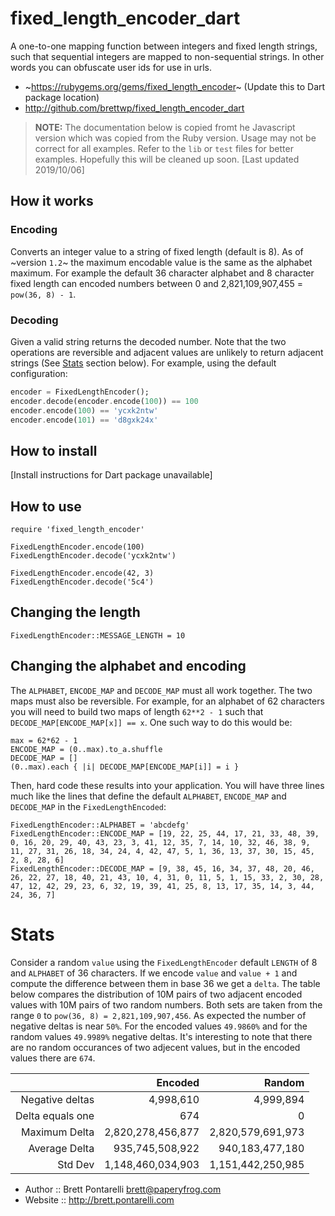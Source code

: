 # fixed_length_encoder_dart

A one-to-one mapping function between integers and fixed length strings, such that sequential
integers are mapped to non-sequential strings.  In other words you can obfuscate user ids for use
in urls.

* ~https://rubygems.org/gems/fixed_length_encoder~  (Update this to Dart package location)
* http://github.com/brettwp/fixed_length_encoder_dart

> **NOTE:** The documentation below is copied fromt he Javascript version which was copied from the Ruby version.
> Usage may not be correct for all examples.  Refer to the `lib` or `test` files for better examples.
> Hopefully this will be cleaned up soon. [Last updated 2019/10/06]

## How it works

### Encoding

Converts an integer value to a string of fixed length (default is 8).  As of ~version `1.2`~ the maximum encodable value is the same as the alphabet maximum.  For example the default 36 character alphabet and 8 character fixed length can encoded numbers between 0 and 2,821,109,907,455 = `pow(36, 8) - 1`.

### Decoding

Given a valid string returns the decoded number.  Note that the two operations are reversible and
adjacent values are unlikely to return adjacent strings (See [Stats](#stats) section below).  For example, using the default configuration:

```dart
encoder = FixedLengthEncoder();
encoder.decode(encoder.encode(100)) == 100
encoder.encode(100) == 'ycxk2ntw'
encoder.encode(101) == 'd8gxk24x'
```

## How to install

[Install instructions for Dart package unavailable]

## How to use

    require 'fixed_length_encoder'

    FixedLengthEncoder.encode(100)
    FixedLengthEncoder.decode('ycxk2ntw')

    FixedLengthEncoder.encode(42, 3)
    FixedLengthEncoder.decode('5c4')

## Changing the length

    FixedLengthEncoder::MESSAGE_LENGTH = 10

## Changing the alphabet and encoding

The `ALPHABET`, `ENCODE_MAP` and `DECODE_MAP` must all work together.  The two maps must also be
reversible.  For example, for an alphabet of 62 characters you will need to build two maps of
length `62**2 - 1` such that `DECODE_MAP[ENCODE_MAP[x]] == x`.  One such way to do this would be:

    max = 62*62 - 1
    ENCODE_MAP = (0..max).to_a.shuffle
    DECODE_MAP = []
    (0..max).each { |i| DECODE_MAP[ENCODE_MAP[i]] = i }

Then, hard code these results into your application.  You will have three lines much like the lines
that define the default `ALPHABET`, `ENCODE_MAP` and `DECODE_MAP` in the `FixedLengthEncoded`:

    FixedLengthEncoder::ALPHABET = 'abcdefg'
    FixedLengthEncoder::ENCODE_MAP = [19, 22, 25, 44, 17, 21, 33, 48, 39, 0, 16, 20, 29, 40, 43, 23, 3, 41, 12, 35, 7, 14, 10, 32, 46, 38, 9, 11, 27, 31, 26, 18, 34, 24, 4, 42, 47, 5, 1, 36, 13, 37, 30, 15, 45, 2, 8, 28, 6]
    FixedLengthEncoder::DECODE_MAP = [9, 38, 45, 16, 34, 37, 48, 20, 46, 26, 22, 27, 18, 40, 21, 43, 10, 4, 31, 0, 11, 5, 1, 15, 33, 2, 30, 28, 47, 12, 42, 29, 23, 6, 32, 19, 39, 41, 25, 8, 13, 17, 35, 14, 3, 44, 24, 36, 7]

# Stats

Consider a random `value` using the `FixedLengthEncoder` default `LENGTH` of 8 and `ALPHABET` of 36
characters.  If we encode `value` and `value + 1` and compute the difference between them in base 36
we get a `delta`.  The table below compares the distribution of 10M pairs of two adjacent encoded values with 10M pairs of two random numbers.
Both sets are taken from the range `0` to `pow(36, 8) = 2,821,109,907,456`.  As expected the number of
negative deltas is near `50%`.  For the encoded values `49.9860%` and for the random values `49.9989%` negative deltas.
It's interesting to note that there are no random occurances of two adjecent values, but in the
encoded values there are `674`.

|                 | Encoded           | Random            |
| ---------------:| -----------------:| -----------------:|
|  Negative deltas|         4,998,610 |         4,999,894 |
| Delta equals one|               674 |                 0 |
|    Maximum Delta| 2,820,278,456,877 | 2,820,579,691,973 |
|    Average Delta|   935,745,508,922 |   940,183,477,180 |
|          Std Dev| 1,148,460,034,903 | 1,151,442,250,985 |

* Author  :: Brett Pontarelli <brett@paperyfrog.com>
* Website :: http://brett.pontarelli.com

